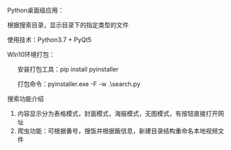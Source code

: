 Python桌面级应用：
<p>根据搜索目录，显示目录下的指定类型的文件</p>
<p>使用技术：Python3.7 + PyQt5</p>
<p>WIn10环境打包：</p>
<ul>安装打包工具：pip install pyinstaller</ul>
<ul>打包命令：pyinstaller.exe -F -w   .\search.py</ul>

<p>搜索功能介绍</p>
<ol>
    <li>内容显示分为表格模式，封面模式，海报模式，无图模式，有按钮直接打开网址</li>
    <li>爬虫功能：可根据番号，搜饭并根据飯信息，新建目录结构重命名本地视频文件</li>
</ol>


